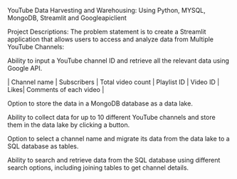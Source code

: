 YouTube Data Harvesting and Warehousing:
Using Python, MYSQL, MongoDB, Streamlit and Googleapiclient

Project Descriptions:
The problem statement is to create a Streamlit application that allows users to access and analyze data from Multiple YouTube Channels:

Ability to input a YouTube channel ID and retrieve all the relevant data using Google API.

| Channel name | Subscribers | Total video count | Playlist ID | Video ID | Likes| Comments of each video |

Option to store the data in a MongoDB database as a data lake.

Ability to collect data for up to 10 different YouTube channels and store them in the data lake by clicking a button.

Option to select a channel name and migrate its data from the data lake to a SQL database as tables.

Ability to search and retrieve data from the SQL database using different search options, including joining tables to get channel details.

